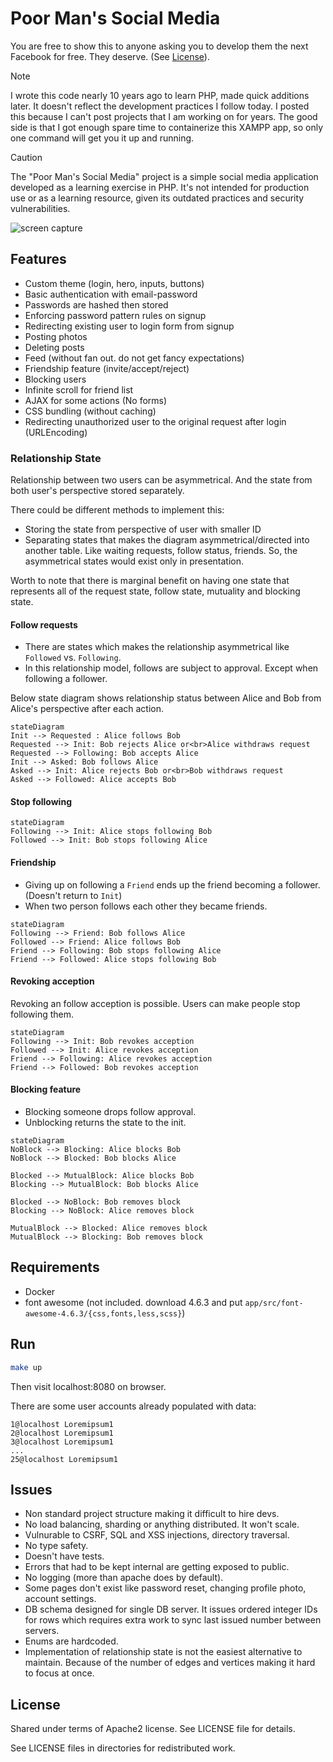 # Poor Man's Social Media

You are free to show this to anyone asking you to develop them the next Facebook for free. They deserve. (See [License](#license)).

> [!NOTE]
> I wrote this code nearly 10 years ago to learn PHP, made quick additions later. It doesn't reflect the development practices I follow today. I posted this because I can't post projects that I am working on for years. The good side is that I got enough spare time to containerize this XAMPP app, so only one command will get you it up and running.

> [!CAUTION]
> The "Poor Man's Social Media" project is a simple social media application developed as a learning exercise in PHP. It's not intended for production use or as a learning resource, given its outdated practices and security vulnerabilities.

![screen capture](assets/screencapture.gif)

## Features

-   Custom theme (login, hero, inputs, buttons)
-   Basic authentication with email-password
-   Passwords are hashed then stored
-   Enforcing password pattern rules on signup
-   Redirecting existing user to login form from signup
-   Posting photos
-   Deleting posts
-   Feed (without fan out. do not get fancy expectations)
-   Friendship feature (invite/accept/reject)
-   Blocking users
-   Infinite scroll for friend list
-   AJAX for some actions (No forms)
-   CSS bundling (without caching)
-   Redirecting unauthorized user to the original request after login (URLEncoding)

### Relationship State

Relationship between two users can be asymmetrical. And the state from both user's perspective stored separately.

There could be different methods to implement this:

-   Storing the state from perspective of user with smaller ID
-   Separating states that makes the diagram asymmetrical/directed into another table. Like waiting requests, follow status, friends. So, the asymmetrical states would exist only in presentation.

Worth to note that there is marginal benefit on having one state that represents all of the request state, follow state, mutuality and blocking state.

#### Follow requests

-   There are states which makes the relationship asymmetrical like `Followed` vs. `Following`.
-   In this relationship model, follows are subject to approval. Except when following a follower.

Below state diagram shows relationship status between Alice and Bob from Alice's perspective after each action.

```mermaid
stateDiagram
Init --> Requested : Alice follows Bob
Requested --> Init: Bob rejects Alice or<br>Alice withdraws request
Requested --> Following: Bob accepts Alice
Init --> Asked: Bob follows Alice
Asked --> Init: Alice rejects Bob or<br>Bob withdraws request
Asked --> Followed: Alice accepts Bob
```

#### Stop following

```mermaid
stateDiagram
Following --> Init: Alice stops following Bob
Followed --> Init: Bob stops following Alice
```

#### Friendship

-   Giving up on following a `Friend` ends up the friend becoming a follower. (Doesn't return to `Init`)
-   When two person follows each other they became friends.

```mermaid
stateDiagram
Following --> Friend: Bob follows Alice
Followed --> Friend: Alice follows Bob
Friend --> Following: Bob stops following Alice
Friend --> Followed: Alice stops following Bob
```

#### Revoking acception

Revoking an follow acception is possible. Users can make people stop following them.

```mermaid
stateDiagram
Following --> Init: Bob revokes acception
Followed --> Init: Alice revokes acception
Friend --> Following: Alice revokes acception
Friend --> Followed: Bob revokes acception
```

#### Blocking feature

-   Blocking someone drops follow approval.
-   Unblocking returns the state to the init.

```mermaid
stateDiagram
NoBlock --> Blocking: Alice blocks Bob
NoBlock --> Blocked: Bob blocks Alice

Blocked --> MutualBlock: Alice blocks Bob
Blocking --> MutualBlock: Bob blocks Alice

Blocked --> NoBlock: Bob removes block
Blocking --> NoBlock: Alice removes block

MutualBlock --> Blocked: Alice removes block
MutualBlock --> Blocking: Bob removes block
```

## Requirements

-   Docker
-   font awesome (not included. download 4.6.3 and put `app/src/font-awesome-4.6.3/{css,fonts,less,scss}`)

## Run

```sh
make up
```

Then visit localhost:8080 on browser.

There are some user accounts already populated with data:

    1@localhost Loremipsum1
    2@localhost Loremipsum1
    3@localhost Loremipsum1
    ...
    25@localhost Loremipsum1

## Issues

-   Non standard project structure making it difficult to hire devs.
-   No load balancing, sharding or anything distributed. It won't scale.
-   Vulnurable to CSRF, SQL and XSS injections, directory traversal.
-   No type safety.
-   Doesn't have tests.
-   Errors that had to be kept internal are getting exposed to public.
-   No logging (more than apache does by default).
-   Some pages don't exist like password reset, changing profile photo, account settings.
-   DB schema designed for single DB server. It issues ordered integer IDs for rows which requires extra work to sync last issued number between servers.
-   Enums are hardcoded.
-   Implementation of relationship state is not the easiest alternative to maintain. Because of the number of edges and vertices making it hard to focus at once.

## License

Shared under terms of Apache2 license. See LICENSE file for details.

See LICENSE files in directories for redistributed work.

